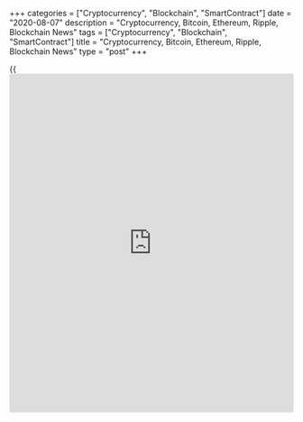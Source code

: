 +++
categories = ["Cryptocurrency", "Blockchain", "SmartContract"]
date = "2020-08-07"
description = "Cryptocurrency, Bitcoin, Ethereum, Ripple, Blockchain News"
tags = ["Cryptocurrency", "Blockchain", "SmartContract"]
title = "Cryptocurrency, Bitcoin, Ethereum, Ripple, Blockchain News"
type = "post"
+++

{{<iframe id="large-banner" src="https://www.bounty.group/#slide=17.0" width="100%" height="600" scrolling="no" style="border: 0px solid rgb(216, 221, 230); border-radius: 3px;">}}



[ ![logo][1] ][2]

![logo][3]

  * [▮ Home][4]
  * [ ▮ Business][5]
    * [ Latest Headlines][6]
    * [Top Stories][7]
    * [Breaking News][8]
    * [Earnings][9]
    * [Biotech][10]
    * [Investors][11]
    * [Stock Alerts][12]
    * [IPOs][13]
    * [M&A][14]
    * [Canadian][15]
    * [UK][16]
    * [Key Wallstreet Events][17]
    * [▮ Industry News][18]
      * [ Technology][19]
      * [ Software][20]
      * [ Banking][21]
      * [ Automotive][22]
      * [ Energy][23]
      * [More][24]
    * ▮ Corp. Calendars
      * [Dividends][25]
      * [Stock Splits][26]
      * [ Buybacks][27]
      * [ Conference Calls][28]
    * ▮ Earnings Calendars
      * [Earnings Calendar][29]
      * [ Pos Pre-announcements][30]
      * [ Profit Warnings][31]
      * [ Positive Surprise][32]
      * [ Negative Surprise][33]
      * [ Latest Earnings][34]
    * ▮ FDA Calendars
      * [Drug Approvals][35]
      * [ Device Approvals][36]
      * [ Clinical Trial Calendar][37]
    * ▮ Ratings Changes 
      * [Upgrades][38]
      * [Downgrades][39]
      * [ Cov Initiations][40]
      * [ Cov. Reiterated][41]
  * [ ▮ Economy][42]
    * [ US][43]
    * [ Europe][44]
    * [ Asia][45]
    * [ Global][46]
    * [ Economic Calendar][47]
    * [ Economic Scorecard][48]
    * [ Fed Members][49]
  * [ ▮Crypto ][50]
    * [ Cryptocurrency][51]
    * [ Blockchain][52]
  * [ ▮ Markets][53]
    * [ Morning Mkt Analysis][54]
    * [US Commentary][55]
    * [ European Commentary][56]
    * [ Asian Commentary][57]
    * [ Canadian Commentary][58]
    * [ Indian Commentary][59]
    * [Commodities][60]
    * [Bonds][61]
    * [Currencies][62]
  * [ ▮ Politics][63]
    * [ US][64]
    * [ World][65]
    * [White House][66]
    * [Elections][67]
    * [Congress][68]
    * [General News][69]
  * [ ▮ Forex][70]
    * [ FX Top Stories][71]
    * [ Currency Analysis][62]
    * [ Currency Alerts][72]
    * [ Economic Calendar][47]
    * [ Economic Scorecard][48]
  * [ ▮ Health NEW][73]
    * [ Coronavirus][74]
    * [ COVID-19 Calendar NEW][75]
    * [ Diet & Fitness][76]
    * [Cannabis][77]
    * [Kids Health][78]
    * [Men's Health][79]
    * [Women's Health][80]
    * [Cancer News][81]
    * [Drug Development][82]
    * [Mental Health][83]
  * [ ▮ Entertainment][84]
    * [ Top Stories][85]
    * [Slide Shows][86]
    * [ Game of Thrones][87]
    * ▮ Music [news](https://www.letsplayfx.com/blog/forex-news-website/)
      * [Pop][88]
      * [Rock][89]
      * [ Classic Rock][90]
      * [Rap/Hip-Hop][91]
      * [Country][92]
      * [ Alternative][93]
      * [Oldies][94]
      * [All Genre][95]
  * [▮ Content Licensing][96]
    * [Newswires & Feeds][97]
    * [Content Syndication][98]
    * [Digital Signage Services][99]
    * [Radio News Services][100]
  * [ ▮ Premium][101]
    * [Intelligent Investor][102]
    * [Emerging Biostocks][103]
    * [Under The Radar][104]
    * [Short-Term Investor][105]
    * [Login][106]
  * ▮ More
    * [Free Content][107]
    * [RSS Feeds][108]
    * [Press Releases][109]
    * [Search][110]
    * [Contact Us][111]

[][2]

  * [Home][4]
  * [ Business][5]
    * [ Latest Headlines][6]
    * [Top Stories][7]
    * [Breaking News][8]
    * [Earnings][9]
    * [Biotech][10]
    * [Investors][11]
    * [Stock Alerts][12]
    * [IPOs][13]
    * [M&A][14]
    * [Canadian][15]
    * [UK][16]
    * [Key Wallstreet Events][17]
    * [Industry News][18]
      * [ Technology][19]
      * [ Software][20]
      * [ Banking][21]
      * [ Automotive][22]
      * [ Energy][23]
      * [More][24]
    * Corp. Calendars
      * [Dividends][25]
      * [Stock Splits][26]
      * [ Buybacks][27]
      * [ Conference Calls][28]
    * Earnings Calendars
      * [Earnings Calendar][29]
      * [ Pos Pre-announcements][30]
      * [ Profit Warnings][31]
      * [ Positive Surprise][32]
      * [ Negative Surprise][33]
      * [ Latest Earnings][34]
    * FDA Calendars
      * [Drug Approvals][35]
      * [ Device Approvals][36]
      * [ Clinical Trial Calendar][37]
    * Ratings Changes 
      * [Upgrades][38]
      * [Downgrades][39]
      * [ Cov Initiations][40]
      * [ Cov. Reiterated][41]
  * [ Economy][42]
    * [ US][43]
    * [ Europe][44]
    * [ Asia][45]
    * [ Global][46]
    * [ Economic Calendar][47]
    * [ Economic Scorecard][48]
    * [ Fed Members][49]
  * [ Crypto ][50]
    * [ Cryptocurrency][51]
    * [ Blockchain][52]
  * [ Markets][53]
    * [ Morning Mkt Analysis][54]
    * [US Commentary][55]
    * [ European Commentary][56]
    * [ Asian Commentary][57]
    * [ Canadian Commentary][58]
    * [ Indian Commentary][59]
    * [Commodities][60]
    * [Bonds][61]
    * [Currencies][62]
  * [ Politics][63]
    * [ US][64]
    * [ World][65]
    * [White House][66]
    * [Elections][67]
    * [Congress][68]
    * [General News][69]
  * [ Forex][70]
    * [ FX Top Stories][71]
    * [ Currency Analysis][62]
    * [ Currency Alerts][72]
    * [ Economic Calendar][47]
    * [ Economic Scorecard][48]
  * [ Health NEW][73]
    * [ Coronavirus][74]
    * [ COVID-19 Calendar NEW][75]
    * [ Diet & Fitness][76]
    * [Cannabis][77]
    * [Kids Health][78]
    * [Men's Health][79]
    * [Women's Health][80]
    * [Cancer News][81]
    * [Drug Development][82]
    * [Mental Health][83]
  * [ Entertainment][84]
    * [ Top Stories][85]
    * [Slide Shows][86]
    * [ Game of Thrones][87]
    * Music [news](https://www.letsplayfx.com/blog/forex-news-website/)
      * [Pop][88]
      * [Rock][89]
      * [ Classic Rock][90]
      * [Rap/Hip-Hop][91]
      * [Country][92]
      * [ Alternative][93]
      * [Oldies][94]
      * [All Genre][95]
  * [Content Licensing][96]
    * [Newswires & Feeds][97]
    * [Content Syndication][98]
    * [Digital Signage Services][99]
    * [Radio News Services][100]
  * [ Premium][101]
    * [Intelligent Investor][102]
    * [Emerging Biostocks][103]
    * [Under The Radar][104]
    * [Short-Term Investor][105]
    * [Login][106]
  * More
    * [Free Content][107]
    * [RSS Feeds][108]
    * [Press Releases][109]
    * [Search][110]
    * [Contact Us][111]

# Cryptocurrency News

[![Share][112]][113]

[Tweet][114]

BitcoinLitecoinEthereum Ripple

Price (USD)

1h12h1d 1w1m3m 1y

![Chart_COINBASE_SPOT_BTC_USD_2_13.jpg][115]

*Time In UTC / GMT

[Cryptocurrency][116]

![travala agoda 080420][117]

## [Agoda.com Teams Up With Travala.com To Add Crypto Payment Option
][118]

  
  
Online travel agency Agoda.com, a subsidiary of Booking Holdings, has
teamed up with U.K.-based crypto-friendly travel booking platform
Travala.com for providing seamless payments in cryptocurriencies such as
Bitcoin for customers in addition to traditional payment methods. Rivals
in the field, Expedia and Bookings.com have already signed similar deals
with Travala.com since late November 2019.

##  [Crypto Hardware Wallet Maker Ledger Warns Customers Of Data Breach
][119]

##  [Cellebrite Launches CipherTrace-powered Crypto Tracer Solution
][120]

##  [World Stablecoin Association Launched For Cryptocurrency Community
][121]

##  [OCC Says Federally Chartered Banks And Thrifts To Provide Crypto-
custody Services ][122]

##  [French Central Bank To Pilot Central Bank Digital Currency ][123]

##  [MasterCard Expands Accelerate Cryptocurrency Card Program For
Issuers ][124]

##  [Texas Man Charged For Using COVID Relief Fund To Buy Cryptos ][125]

##  [U.S. Army Seeks Cloud-based Cryptocurrency Investigative
Application ][126]

##  [BitTorrent Adds Binance's Stablecoin BUSD As Payment Option ][127]

[Read More][116]  

[Blockchain][128]

![honeywell [blockchain](https://www.letsplayfx.com/blog/trade-forex-with-bitcoin/) 080620][129]

## [Honeywell Uses Blockchain To Digitize Aircraft Parts And Service
Data ][130]

  
  
Aerospace parts maker Honeywell International is using a [blockchain](https://www.letsplayfx.com/blog/trade-forex-with-bitcoin/)-
powered system to help its customers to speedily and efficiently search
and retrieve scattered data of aircraft parts and service through a
simple search engine user interface. The system will help streamline the
cumbersome documentation processes and storage mechanisms of aircraft
parts and services.

##  [Coca Cola Bottlers To Use Blockchain To Streamline Supply-chain
Network ][131]

##  [UAE Implements Country-wide, Blockchain-based Ecosystem For Data
Sharing ][132]

##  [UK's Copper Integrates Signature Bank's Digital Payments Platform
Signet ][133]

##  [Sri Lanka's SAGT Container Terminal Joins Blockchain-Platform
TradeLens ][134]

##  [J.M. Smucker To Use Blockchain For Traceability Of 1850 Coffee
Brand ][135]

##  [Volvo Invests In Blockchain Firm Circulor To Help Trace Cobalt Used
In Batteries ][136]

[Read More][128]  

Cryptocurrency Tutorial

## [Bitcoin Is Back With A Bang][137]

![Slideshow1 Bitcoin 062016 sm][138] Bitcoin, once dismissed as
something reserved for geeks and the cryptography enthusiasts, is back
in the limelight, as the price of the cryptocurrency appreciated in
recent weeks.

Price Updates

BTC/USD| 11513.26  
---|---  
LTC/USD| 57.07  
ETH/USD| 374.73  
XRP/USD| 0.29014  
  
Updated at 8/7/2020 8:00:06 PM UTC

Follow RTT

[![Facebook][139]][140]

[![Twitter][141]][142]

[![Instagram][143]][144]

[![RSS][145]][108]

  * Editor's Pick 
  * Most Read 
  * Most Emailed

###  [ Pfizer Signs Deal To Boost Supply Of Gilead's Remdesivir For
COVID-19 Patients ][146]

###  [ Ferring Pharma US Recalls Nasal Sprays Due To Superpotency ][147]

###  [ Trump Signs Orders To Ban US Transactions With TikTok, WeChat
][148]

###  [ GM Unveils All-electric Cadillac Lyriq SUV ][149]

###  [ DISH Network Q2 Results Top Estimates ][150]

###  [ Facebook Releases Instagram Reels ][151]

###  [ WD-40 Company Recalls About 130k Units Of X-14 Mildew Stain
Remover ][152]

###  [ Bristol-Myers Slips To Loss In Q2, But Results Top Estimates
][153]

###  [ Lufthansa Stock Down On Q2 Loss, Profit Warning; Plans Steep Cost
Cutting Measures ][154]

###  [ Ex-Google Engineer Gets 18 Months In Prison For Stealing Trade
Secrets ][155]

###  [ JetBlue Strengthens Face Covering Policy; Extends Fee Waivers
][156]

###  [ Home Depot To Open 3 New Distribution Centers In Georgia; To Add
Jobs ][157]

###  [ Rightmove Names Alison Dolan CFO, Effective Sept. 7 - Quick Facts
][158]

###  [ Stock Alert: Fastly Tumbles 16% After Disclosing TikTok Reliance
][159]

###  [ ALRN To Report Data In Q4, IMUC Hits New High, VYGR Pulls Out Of
ABBV Deal, VNDA To Face FDA In Dec. ][160]

###  [ Dialog Semiconductor Q2 Underlying Profit Declines - Quick Facts
][161]

###  [ BioNTech, Fosun Pharma Begin Clinical Trial Of MRNA-based
COVID-19 Vaccine Candidate In China ][162]

###  [ AbbVie, Amgen, Takeda Pharma Enroll First Patients In I-SPY COVID
Trial ][163]

###  [ Thermo Fisher Launches Highly Automated PCR Solution For COVID-19
Testing - Quick Facts ][164]

###  [ Pre-market Movers In Healthcare Sector: IMUX, TRVN, VAR, VTGN…
][165]

###  [ Mallinckrodt Hints At Filing For Bankruptcy Protection ][166]

###  [ Pre-market Movers In Healthcare Sector: ATHE, COCP, CHFS, EVFM,
DBVT... ][167]

###  [ Lilly Initiates Phase 3 COVID-19 Trial Of LY-CoV555 At Long-Term
Care Facilities ][168]

###  [ Stock Alert: Groupon Gains 35% Following Quarterly Earnings
][169]

###  [ Regal Beloit Q2 Profit Down ][170]

###  [ Dolby Laboratories Q3 Profit Rises ][171]

###  [ Realty Income Corp. Q2 adjusted earnings Beat Estimates][172]

###  [ EARNINGS SUMMARY: Details of Howard Hughes Corp. Q2 Earnings
Report][173]

###  [ Stock Alert: NIO Up 11% On Higher Vehicle Delivery ][174]

###  [ Stock Alert: Co-Diagnostics Up 15% On COVID-19 Test Approval
][175]

###  [ CMS Energy Corp. Q2 adjusted earnings Beat Estimates][176]

###  [ DISH Selects Tucows As Technology Partner - Quick Facts ][177]

###  [ Timken Q2 Adj. Profit Declines; Sales Down 19.7% - Quick Facts
][178]

###  [ Marathon Petroleum Corporation Q2 adjusted earnings Beat
Estimates][179]

###  [ XP Power H1 Pretax Profit Declines; Revenue Up 6% - Quick Facts
][180]

###  [ Senior Plc Posts Loss In H1 - Quick Facts ][181]

Copyright (C) 2020 RTTNews. All rights reserved. By using this site, you
agree to the  [Terms of Service][182]. [About Us][183]   |   [Contact
Us][184]   |   [Privacy][185]   |   [Sitemap][186]

   1. cdn.rtt[news](https://www.letsplayfx.com/blog/forex-news-website/).com/images/v2/rtt[news](https://www.letsplayfx.com/blog/forex-news-website/)-logo.gif
   2. www.rtt[news](https://www.letsplayfx.com/blog/forex-news-website/).com
   3. cdn.rtt[news](https://www.letsplayfx.com/blog/forex-news-website/).com/images/v3/Search-button.png
   4. www.rtt[news](https://www.letsplayfx.com/blog/forex-news-website/).com/Default.aspx
   5. www.rtt[news](https://www.letsplayfx.com/blog/forex-news-website/).com/Content/Business.aspx
   6. www.rtt[news](https://www.letsplayfx.com/blog/forex-news-website/).com/Content/RTTHeadlines.aspx
   7. www.rtt[news](https://www.letsplayfx.com/blog/forex-news-website/).com/list/top-story.aspx
   8. www.rtt[news](https://www.letsplayfx.com/blog/forex-news-website/).com/list/breaking-[news](https://www.letsplayfx.com/blog/forex-news-website/).aspx
   9. www.rtt[news](https://www.letsplayfx.com/blog/forex-news-website/).com/list/earnings.aspx
   10. www.rtt[news](https://www.letsplayfx.com/blog/forex-news-website/).com/Content/Biotechnology.aspx
   11. www.rtt[news](https://www.letsplayfx.com/blog/forex-news-website/).com/Content/Investors.aspx
   12. www.rtt[news](https://www.letsplayfx.com/blog/forex-news-website/).com/list/stock-alerts.aspx?utm_source=rtt[news](https://www.letsplayfx.com/blog/forex-news-website/)&utm_campaign=stockalertmenu
   13. www.rtt[news](https://www.letsplayfx.com/blog/forex-news-website/).com/list/ipos.aspx
   14. www.rtt[news](https://www.letsplayfx.com/blog/forex-news-website/).com/list/mergers.aspx
   15. www.rtt[news](https://www.letsplayfx.com/blog/forex-news-website/).com/list/canadian-[news](https://www.letsplayfx.com/blog/forex-news-website/).aspx
   16. www.rtt[news](https://www.letsplayfx.com/blog/forex-news-website/).com/list/uk-top-story.aspx
   17. www.rtt[news](https://www.letsplayfx.com/blog/forex-news-website/).com/list/ws-events.aspx
   18. www.rtt[news](https://www.letsplayfx.com/blog/forex-news-website/).com/Content/Industries.aspx
   19. www.rtt[news](https://www.letsplayfx.com/blog/forex-news-website/).com/content/industry[news](https://www.letsplayfx.com/blog/forex-news-website/).aspx?industry=technology
   20. www.rtt[news](https://www.letsplayfx.com/blog/forex-news-website/).com/content/industry[news](https://www.letsplayfx.com/blog/forex-news-website/).aspx?industry=Software
   21. www.rtt[news](https://www.letsplayfx.com/blog/forex-news-website/).com/content/industry[news](https://www.letsplayfx.com/blog/forex-news-website/).aspx?industry=Banking
   22. www.rtt[news](https://www.letsplayfx.com/blog/forex-news-website/).com/content/industry[news](https://www.letsplayfx.com/blog/forex-news-website/).aspx?industry=Automotive
   23. www.rtt[news](https://www.letsplayfx.com/blog/forex-news-website/).com/content/industry[news](https://www.letsplayfx.com/blog/forex-news-website/).aspx?industry=Energy
   24. www.rtt[news](https://www.letsplayfx.com/blog/forex-news-website/).com/content/industries.aspx
   25. www.rtt[news](https://www.letsplayfx.com/blog/forex-news-website/).com/Calendar/Dividend.aspx
   26. www.rtt[news](https://www.letsplayfx.com/blog/forex-news-website/).com/CorpInfo/StockSplits.aspx
   27. www.rtt[news](https://www.letsplayfx.com/blog/forex-news-website/).com/CorpInfo/StockBuybacks.aspx
   28. www.rtt[news](https://www.letsplayfx.com/blog/forex-news-website/).com/CorpInfo/ConferenceCalls.aspx
   29. www.rtt[news](https://www.letsplayfx.com/blog/forex-news-website/).com/Calendar/Earnings.aspx
   30. www.rtt[news](https://www.letsplayfx.com/blog/forex-news-website/).com/Calendar/PositiveEarningsAnnouncement.aspx
   31. www.rtt[news](https://www.letsplayfx.com/blog/forex-news-website/).com/Calendar/ProfitWarnings.aspx
   32. www.rtt[news](https://www.letsplayfx.com/blog/forex-news-website/).com/Earnings/PositiveSurprises.aspx
   33. www.rtt[news](https://www.letsplayfx.com/blog/forex-news-website/).com/Earnings/NegativeSurprises.aspx
   34. www.rtt[news](https://www.letsplayfx.com/blog/forex-news-website/).com/Earnings/LatestEarnings.aspx
   35. www.rtt[news](https://www.letsplayfx.com/blog/forex-news-website/).com/CorpInfo/FDACalendar.aspx
   36. www.rtt[news](https://www.letsplayfx.com/blog/forex-news-website/).com/CorpInfo/FDADeviceApprovals.aspx
   37. www.rtt[news](https://www.letsplayfx.com/blog/forex-news-website/).com/CorpInfo/ClinicalTrialCalendar.aspx
   38. www.rtt[news](https://www.letsplayfx.com/blog/forex-news-website/).com/CorpInfo/Upgrades.aspx
   39. www.rtt[news](https://www.letsplayfx.com/blog/forex-news-website/).com/CorpInfo/Downgrades.aspx
   40. www.rtt[news](https://www.letsplayfx.com/blog/forex-news-website/).com/CorpInfo/CoverageInitiate.aspx
   41. www.rtt[news](https://www.letsplayfx.com/blog/forex-news-website/).com/CorpInfo/CoverageReiterate.aspx
   42. www.rtt[news](https://www.letsplayfx.com/blog/forex-news-website/).com/Content/EconomicNews.aspx
   43. www.rtt[news](https://www.letsplayfx.com/blog/forex-news-website/).com/list/us-economic-[news](https://www.letsplayfx.com/blog/forex-news-website/).aspx
   44. www.rtt[news](https://www.letsplayfx.com/blog/forex-news-website/).com/list/european-economic-[news](https://www.letsplayfx.com/blog/forex-news-website/).aspx
   45. www.rtt[news](https://www.letsplayfx.com/blog/forex-news-website/).com/list/asian-economic-[news](https://www.letsplayfx.com/blog/forex-news-website/).aspx
   46. www.rtt[news](https://www.letsplayfx.com/blog/forex-news-website/).com/list/global-economic-[news](https://www.letsplayfx.com/blog/forex-news-website/).aspx
   47. www.rtt[news](https://www.letsplayfx.com/blog/forex-news-website/).com/CorpInfo/EconomicCalendar.aspx
   48. www.rtt[news](https://www.letsplayfx.com/blog/forex-news-website/).com/economic-scorecard/world-rank/GDP/highest-performance.aspx
   49. www.rtt[news](https://www.letsplayfx.com/blog/forex-news-website/).com/CorpInfo/FedMembers.aspx
   50. www.rtt[news](https://www.letsplayfx.com/blog/forex-news-website/).com/Content/Cryptocurrency.aspx?utm_source=rtt[news](https://www.letsplayfx.com/blog/forex-news-website/)&utm_campaign=crypmenu
   51. www.rtt[news](https://www.letsplayfx.com/blog/forex-news-website/).com/list/cryptocurrency.aspx?utm_source=rtt[news](https://www.letsplayfx.com/blog/forex-news-website/)&utm_campaign=crypmenu
   52. www.rtt[news](https://www.letsplayfx.com/blog/forex-news-website/).com/list/[blockchain](https://www.letsplayfx.com/blog/trade-forex-with-bitcoin/).aspx?utm_source=rtt[news](https://www.letsplayfx.com/blog/forex-news-website/)&utm_campaign=crypmenu
   53. www.rtt[news](https://www.letsplayfx.com/blog/forex-news-website/).com/Content/Markets.aspx
   54. www.rtt[news](https://www.letsplayfx.com/blog/forex-news-website/).com/Content/MarketAnalysis.aspx
   55. www.rtt[news](https://www.letsplayfx.com/blog/forex-news-website/).com/list/us-commentary.aspx
   56. www.rtt[news](https://www.letsplayfx.com/blog/forex-news-website/).com/list/european-commentary.aspx
   57. www.rtt[news](https://www.letsplayfx.com/blog/forex-news-website/).com/list/asian-commentary.aspx
   58. www.rtt[news](https://www.letsplayfx.com/blog/forex-news-website/).com/list/canadian-commentary.aspx
   59. www.rtt[news](https://www.letsplayfx.com/blog/forex-news-website/).com/list/indian-commentary.aspx
   60. www.rtt[news](https://www.letsplayfx.com/blog/forex-news-website/).com/list/commodities.aspx
   61. www.rtt[news](https://www.letsplayfx.com/blog/forex-news-website/).com/list/us-treasury-markets.aspx
   62. www.rtt[news](https://www.letsplayfx.com/blog/forex-news-website/).com/list/forex-commentary.aspx
   63. www.rtt[news](https://www.letsplayfx.com/blog/forex-news-website/).com/Content/Political.aspx
   64. www.rtt[news](https://www.letsplayfx.com/blog/forex-news-website/).com/list/us-political-[news](https://www.letsplayfx.com/blog/forex-news-website/).aspx
   65. www.rtt[news](https://www.letsplayfx.com/blog/forex-news-website/).com/list/political-[news](https://www.letsplayfx.com/blog/forex-news-website/).aspx
   66. www.rtt[news](https://www.letsplayfx.com/blog/forex-news-website/).com/list/white-house.aspx
   67. www.rtt[news](https://www.letsplayfx.com/blog/forex-news-website/).com/list/us-election.aspx
   68. www.rtt[news](https://www.letsplayfx.com/blog/forex-news-website/).com/list/us-congress.aspx
   69. www.rtt[news](https://www.letsplayfx.com/blog/forex-news-website/).com/list/general-[news](https://www.letsplayfx.com/blog/forex-news-website/).aspx
   70. www.rtt[news](https://www.letsplayfx.com/blog/forex-news-website/).com/Content/Forex.aspx
   71. www.rtt[news](https://www.letsplayfx.com/blog/forex-news-website/).com/list/forex-top-story.aspx
   72. www.rtt[news](https://www.letsplayfx.com/blog/forex-news-website/).com/list/currency-markets.aspx
   73. www.rtt[news](https://www.letsplayfx.com/blog/forex-news-website/).com/Content/Health.aspx
   74. www.rtt[news](https://www.letsplayfx.com/blog/forex-news-website/).com/list/coronavirus.aspx
   75. www.rtt[news](https://www.letsplayfx.com/blog/forex-news-website/).com/corpinfo/covid-19-drugs-in-development.aspx
   76. www.rtt[news](https://www.letsplayfx.com/blog/forex-news-website/).com/list/diet-nutrition-fitness.aspx
   77. www.rtt[news](https://www.letsplayfx.com/blog/forex-news-website/).com/list/cannabis.aspx
   78. www.rtt[news](https://www.letsplayfx.com/blog/forex-news-website/).com/list/kids-health.aspx
   79. www.rtt[news](https://www.letsplayfx.com/blog/forex-news-website/).com/list/mens-health.aspx
   80. www.rtt[news](https://www.letsplayfx.com/blog/forex-news-website/).com/list/womens-health.aspx
   81. www.rtt[news](https://www.letsplayfx.com/blog/forex-news-website/).com/list/cancer.aspx
   82. www.rtt[news](https://www.letsplayfx.com/blog/forex-news-website/).com/list/drug-development.aspx
   83. www.rtt[news](https://www.letsplayfx.com/blog/forex-news-website/).com/list/mental-health.aspx
   84. www.rtt[news](https://www.letsplayfx.com/blog/forex-news-website/).com/Content/Entertainment.aspx
   85. www.rtt[news](https://www.letsplayfx.com/blog/forex-news-website/).com/list/entertainment-top-story.aspx
   86. www.rtt[news](https://www.letsplayfx.com/blog/forex-news-website/).com/Content/SlideShow.aspx
   87. www.rtt[news](https://www.letsplayfx.com/blog/forex-news-website/).com/Entertainment/GameOfThrones.aspx
   88. www.rtt[news](https://www.letsplayfx.com/blog/forex-news-website/).com/list/pop-music.aspx
   89. www.rtt[news](https://www.letsplayfx.com/blog/forex-news-website/).com/list/rock-music.aspx
   90. www.rtt[news](https://www.letsplayfx.com/blog/forex-news-website/).com/list/classic-rock-music.aspx
   91. www.rtt[news](https://www.letsplayfx.com/blog/forex-news-website/).com/list/rap-music.aspx
   92. www.rtt[news](https://www.letsplayfx.com/blog/forex-news-website/).com/list/country-music.aspx
   93. www.rtt[news](https://www.letsplayfx.com/blog/forex-news-website/).com/list/alternative-music.aspx
   94. www.rtt[news](https://www.letsplayfx.com/blog/forex-news-website/).com/list/oldies-music.aspx
   95. www.rtt[news](https://www.letsplayfx.com/blog/forex-news-website/).com/list/music.aspx
   96. www.rtt[news](https://www.letsplayfx.com/blog/forex-news-website/).com/ContentLicensing.aspx
   97. www.rtt[news](https://www.letsplayfx.com/blog/forex-news-website/).com/Newsfeeds.aspx
   98. www.rtt[news](https://www.letsplayfx.com/blog/forex-news-website/).com/ContentSyndication.aspx
   99. www.rtt[news](https://www.letsplayfx.com/blog/forex-news-website/).com/Digitalsignage.aspx
   100. www.rtt[news](https://www.letsplayfx.com/blog/forex-news-website/).com/RadioNewsServices.aspx
   101. www.rtt[news](https://www.letsplayfx.com/blog/forex-news-website/).com/Products/Services.aspx
   102. www.rtt[news](https://www.letsplayfx.com/blog/forex-news-website/).com/Products/RTTIntelligent[investor](https://www.fintechee.com/tutorial-for-forex-trading/investor-mode/).aspx
   103. www.rtt[news](https://www.letsplayfx.com/blog/forex-news-website/).com/Products/EBSService.aspx
   104. www.rtt[news](https://www.letsplayfx.com/blog/forex-news-website/).com/Products/UTRService.aspx
   105. www.rtt[news](https://www.letsplayfx.com/blog/forex-news-website/).com/Products/STIService.aspx
   106. www.rtt[news](https://www.letsplayfx.com/blog/forex-news-website/).com/Products/Login.aspx
   107. www.rtt[news](https://www.letsplayfx.com/blog/forex-news-website/).com/Widget/GetWidget.aspx
   108. www.rtt[news](https://www.letsplayfx.com/blog/forex-news-website/).com/rss/RSSArticleList.aspx
   109. www.rtt[news](https://www.letsplayfx.com/blog/forex-news-website/).com/press-releases/list.aspx
   110. www.rtt[news](https://www.letsplayfx.com/blog/forex-news-website/).com/articlesearch.aspx
   111. www.rtt[news](https://www.letsplayfx.com/blog/forex-news-website/).com/[contact](https://www.playgroundfx.com/contact/)us.aspx
   112. cdn.rtt[news](https://www.letsplayfx.com/blog/forex-news-website/).com/images/v2/share-2.jpg
   113. www.addthis.com/bookmark.php
   114. twitter.com/share
   115. media.rtt[news](https://www.letsplayfx.com/blog/forex-news-website/).com/charts/Chart_COINBASE_SPOT_BTC_USD_2_13.jpg
   116. www.rtt[news](https://www.letsplayfx.com/blog/forex-news-website/).com/list/cryptocurrency.aspx
   117. cdn.rtt[news](https://www.letsplayfx.com/blog/forex-news-website/).com/articleimages/ustopstories/2020/august/travala-agoda-080420.jpg (travala agoda 080420)
   118. www.rtt[news](https://www.letsplayfx.com/blog/forex-news-website/).com/3117974/agoda-com-teams-up-with-travala-com-to-add-crypto-payment-option.aspx?type=cryp
   119. www.rtt[news](https://www.letsplayfx.com/blog/forex-news-website/).com/3115626/crypto-hardware-wallet-maker-ledger-warns-customers-of-data-breach.aspx?type=cryp
   120. www.rtt[news](https://www.letsplayfx.com/blog/forex-news-website/).com/3115046/cellebrite-launches-ciphertrace-powered-crypto-tracer-solution.aspx?type=cryp
   121. www.rtt[news](https://www.letsplayfx.com/blog/forex-news-website/).com/3114164/world-stablecoin-association-launched-for-cryptocurrency-community.aspx?type=cryp
   122. www.rtt[news](https://www.letsplayfx.com/blog/forex-news-website/).com/3113792/occ-says-federally-chartered-banks-and-thrifts-to-provide-crypto-custody-services.aspx?type=cryp
   123. www.rtt[news](https://www.letsplayfx.com/blog/forex-news-website/).com/3112840/french-central-bank-to-pilot-central-bank-digital-currency.aspx?type=cryp
   124. www.rtt[news](https://www.letsplayfx.com/blog/forex-news-website/).com/3112417/mastercard-expands-accelerate-cryptocurrency-card-program-for-issuers.aspx?type=cryp
   125. www.rtt[news](https://www.letsplayfx.com/blog/forex-news-website/).com/3111334/texas-man-charged-for-using-covid-relief-fund-to-buy-cryptos.aspx?type=cryp
   126. www.rtt[news](https://www.letsplayfx.com/blog/forex-news-website/).com/3110934/u-s-army-seeks-cloud-based-cryptocurrency-investigative-application.aspx?type=cryp
   127. www.rtt[news](https://www.letsplayfx.com/blog/forex-news-website/).com/3110543/bittorrent-adds-[Binance](https://www.playgroundfx.com/blog/binance-creator/)-s-stablecoin-busd-as-payment-option.aspx?type=cryp
   128. www.rtt[news](https://www.letsplayfx.com/blog/forex-news-website/).com/list/[blockchain](https://www.letsplayfx.com/blog/trade-forex-with-bitcoin/).aspx
   129. cdn.rtt[news](https://www.letsplayfx.com/blog/forex-news-website/).com/articleimages/ustopstories/2020/august/honeywell-[blockchain](https://www.letsplayfx.com/blog/trade-forex-with-bitcoin/)-080620.jpg (honeywell [blockchain](https://www.letsplayfx.com/blog/trade-forex-with-bitcoin/) 080620)
   130. www.rtt[news](https://www.letsplayfx.com/blog/forex-news-website/).com/3119242/honeywell-uses-[blockchain](https://www.letsplayfx.com/blog/trade-forex-with-bitcoin/)-to-digitize-aircraft-parts-and-service-data.aspx?type=bloc
   131. www.rtt[news](https://www.letsplayfx.com/blog/forex-news-website/).com/3118571/coca-cola-bottlers-to-use-[blockchain](https://www.letsplayfx.com/blog/trade-forex-with-bitcoin/)-to-streamline-supply-chain-network.aspx?type=bloc
   132. www.rtt[news](https://www.letsplayfx.com/blog/forex-news-website/).com/3116993/uae-implements-country-wide-[blockchain](https://www.letsplayfx.com/blog/trade-forex-with-bitcoin/)-based-ecosystem-for-data-sharing.aspx?type=bloc
   133. www.rtt[news](https://www.letsplayfx.com/blog/forex-news-website/).com/3113260/uk-s-copper-integrates-signature-bank-s-digital-payments-platform-signet.aspx?type=bloc
   134. www.rtt[news](https://www.letsplayfx.com/blog/forex-news-website/).com/3112061/sri-lanka-s-sagt-container-terminal-joins-[blockchain](https://www.letsplayfx.com/blog/trade-forex-with-bitcoin/)-platform-tradelens.aspx?type=bloc
   135. www.rtt[news](https://www.letsplayfx.com/blog/forex-news-website/).com/3111747/j-m-smucker-to-use-[blockchain](https://www.letsplayfx.com/blog/trade-forex-with-bitcoin/)-for-traceability-of-1850-coffee-brand.aspx?type=bloc
   136. www.rtt[news](https://www.letsplayfx.com/blog/forex-news-website/).com/3109894/volvo-invests-in-[blockchain](https://www.letsplayfx.com/blog/trade-forex-with-bitcoin/)-firm-circulor-to-help-trace-cobalt-used-in-batteries.aspx?type=bloc
   137. www.rtt[news](https://www.letsplayfx.com/blog/forex-news-website/).com/slideshow/3458/[bitcoin](https://www.letsplayfx.com/blog/forex-for-bitcoin/)-is-back-with-a-bang.aspx
   138. cdn.rtt[news](https://www.letsplayfx.com/blog/forex-news-website/).com/articleimages/slideshow/2016/june/slideshow1-[bitcoin](https://www.letsplayfx.com/blog/forex-for-bitcoin/)-062016-sm.jpg (Slideshow1 Bitcoin 062016 sm)
   139. cdn.rtt[news](https://www.letsplayfx.com/blog/forex-news-website/).com/images/v3/Facebook.png (Follow RTTNews On Facebook)
   140. www.facebook.com/RTTTopStories
   141. cdn.rtt[news](https://www.letsplayfx.com/blog/forex-news-website/).com/images/v3/Twitter.png (Follow RTTNews On Twitter)
   142. www.twitter.com/rtt[news](https://www.letsplayfx.com/blog/forex-news-website/)
   143. cdn.rtt[news](https://www.letsplayfx.com/blog/forex-news-website/).com/images/v3/Instagram.png (Follow RTTNews On Instagram)
   144. www.instagram.com/rtt[news](https://www.letsplayfx.com/blog/forex-news-website/)
   145. cdn.rtt[news](https://www.letsplayfx.com/blog/forex-news-website/).com/images/v3/RSS.png (RTTNews RSS Feeds)
   146. www.rtt[news](https://www.letsplayfx.com/blog/forex-news-website/).com/3119679/pfizer-signs-deal-to-boost-supply-of-gilead-s-remdesivir-for-covid-19-patients.aspx
   147. www.rtt[news](https://www.letsplayfx.com/blog/forex-news-website/).com/3119673/ferring-pharma-us-recalls-nasal-sprays-due-to-superpotency.aspx
   148. www.rtt[news](https://www.letsplayfx.com/blog/forex-news-website/).com/3119666/trump-signs-orders-to-ban-us-transactions-with-tiktok-wechat.aspx
   149. www.rtt[news](https://www.letsplayfx.com/blog/forex-news-website/).com/3119660/gm-unveils-all-electric-cadillac-lyriq-suv.aspx
   150. www.rtt[news](https://www.letsplayfx.com/blog/forex-news-website/).com/3119569/dish-network-q2-results-top-estimates.aspx
   151. www.rtt[news](https://www.letsplayfx.com/blog/forex-news-website/).com/3119249/facebook-releases-instagram-reels.aspx
   152. www.rtt[news](https://www.letsplayfx.com/blog/forex-news-website/).com/3119218/wd-40-company-recalls-about-130k-units-of-x-14-mildew-stain-remover.aspx
   153. www.rtt[news](https://www.letsplayfx.com/blog/forex-news-website/).com/3119125/bristol-myers-slips-to-loss-in-q2-but-results-top-estimates.aspx
   154. www.rtt[news](https://www.letsplayfx.com/blog/forex-news-website/).com/3119114/lufthansa-stock-down-on-q2-loss-profit-warning-plans-steep-cost-cutting-measures.aspx
   155. www.rtt[news](https://www.letsplayfx.com/blog/forex-news-website/).com/3118590/ex-google-engineer-gets-18-months-in-prison-for-stealing-trade-secrets.aspx
   156. www.rtt[news](https://www.letsplayfx.com/blog/forex-news-website/).com/3118566/jetblue-strengthens-face-covering-[policy](https://www.fintechee.com/policy/)-extends-fee-waivers.aspx
   157. www.rtt[news](https://www.letsplayfx.com/blog/forex-news-website/).com/3118533/home-depot-to-open-3-new-distribution-centers-in-georgia-to-add-jobs.aspx
   158. www.rtt[news](https://www.letsplayfx.com/blog/forex-news-website/).com/3117674/rightmove-names-alison-dolan-cfo-effective-sept-7-quick-facts.aspx
   159. www.rtt[news](https://www.letsplayfx.com/blog/forex-news-website/).com/3119228/stock-alert-fastly-tumbles-16-after-disclosing-tiktok-reliance.aspx
   160. www.rtt[news](https://www.letsplayfx.com/blog/forex-news-website/).com/3117692/alrn-to-report-data-in-q4-imuc-hits-new-high-vygr-pulls-out-of-abbv-deal-vnda-to-face-fda-in-dec.aspx
   161. www.rtt[news](https://www.letsplayfx.com/blog/forex-news-website/).com/3118186/dialog-semiconductor-q2-underlying-profit-declines-quick-facts.aspx
   162. www.rtt[news](https://www.letsplayfx.com/blog/forex-news-website/).com/3118325/biontech-fosun-pharma-begin-clinical-trial-of-mrna-based-covid-19-vaccine-candidate-in-china.aspx
   163. www.rtt[news](https://www.letsplayfx.com/blog/forex-news-website/).com/3117358/abbvie-amgen-takeda-pharma-enroll-first-patients-in-i-spy-covid-trial.aspx
   164. www.rtt[news](https://www.letsplayfx.com/blog/forex-news-website/).com/3118512/thermo-fisher-launches-highly-[automated](https://www.fintechee.com/features/automated-forex-trading/)-pcr-solution-for-covid-19-testing-quick-facts.aspx
   165. www.rtt[news](https://www.letsplayfx.com/blog/forex-news-website/).com/3117270/pre-market-movers-in-healthcare-sector-imux-trvn-var-vtgn.aspx
   166. www.rtt[news](https://www.letsplayfx.com/blog/forex-news-website/).com/3117946/mallinckrodt-hints-at-filing-for-bankruptcy-protection.aspx
   167. www.rtt[news](https://www.letsplayfx.com/blog/forex-news-website/).com/3117773/pre-market-movers-in-healthcare-sector-athe-cocp-chfs-evfm-dbvt.aspx
   168. www.rtt[news](https://www.letsplayfx.com/blog/forex-news-website/).com/3117327/lilly-initiates-phase-3-covid-19-trial-of-ly-cov555-at-long-term-care-facilities.aspx
   169. www.rtt[news](https://www.letsplayfx.com/blog/forex-news-website/).com/3119688/stock-alert-groupon-gains-35-following-quarterly-earnings.aspx
   170. www.rtt[news](https://www.letsplayfx.com/blog/forex-news-website/).com/3117568/regal-beloit-q2-profit-down.aspx
   171. www.rtt[news](https://www.letsplayfx.com/blog/forex-news-website/).com/3117565/dolby-laboratories-q3-profit-rises.aspx
   172. www.rtt[news](https://www.letsplayfx.com/blog/forex-news-website/).com/3117542/realty-income-corp-q2-adjusted-earnings-beat-estimates.aspx
   173. www.rtt[news](https://www.letsplayfx.com/blog/forex-news-website/).com/3117528/earnings-summary-details-of-howard-hughes-corp-q2-earnings-report.aspx
   174. www.rtt[news](https://www.letsplayfx.com/blog/forex-news-website/).com/3117436/stock-alert-nio-up-11-on-higher-vehicle-delivery.aspx
   175. www.rtt[news](https://www.letsplayfx.com/blog/forex-news-website/).com/3117428/stock-alert-co-diagnostics-up-15-on-covid-19-test-approval.aspx
   176. www.rtt[news](https://www.letsplayfx.com/blog/forex-news-website/).com/3117356/cms-energy-corp-q2-adjusted-earnings-beat-estimates.aspx
   177. www.rtt[news](https://www.letsplayfx.com/blog/forex-news-website/).com/3117333/dish-selects-tucows-as-technology-partner-quick-facts.aspx
   178. www.rtt[news](https://www.letsplayfx.com/blog/forex-news-website/).com/3117293/timken-q2-adj-profit-declines-sales-down-19-7-quick-facts.aspx
   179. www.rtt[news](https://www.letsplayfx.com/blog/forex-news-website/).com/3117276/marathon-petroleum-corporation-q2-adjusted-earnings-beat-estimates.aspx
   180. www.rtt[news](https://www.letsplayfx.com/blog/forex-news-website/).com/3117190/xp-power-h1-pretax-profit-declines-revenue-up-6-quick-facts.aspx
   181. www.rtt[news](https://www.letsplayfx.com/blog/forex-news-website/).com/3117176/senior-plc-posts-loss-in-h1-quick-facts.aspx
   182. www.rtt[news](https://www.letsplayfx.com/blog/forex-news-website/).com/Disclaimer.aspx
   183. www.rtt[news](https://www.letsplayfx.com/blog/forex-news-website/).com/AboutUs.aspx
   184. www.rtt[news](https://www.letsplayfx.com/blog/forex-news-website/).com/ContactUs.aspx
   185. www.rtt[news](https://www.letsplayfx.com/blog/forex-news-website/).com/Privacy.aspx
   186. www.rtt[news](https://www.letsplayfx.com/blog/forex-news-website/).com/Sitemap.aspx